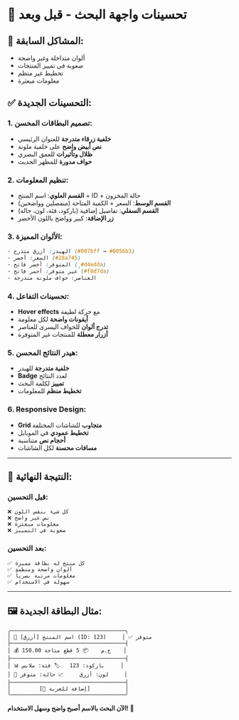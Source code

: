# 🎨 تحسينات واجهة البحث - قبل وبعد

## 🔴 **المشاكل السابقة:**
- ألوان متداخلة وغير واضحة
- صعوبة في تمييز المنتجات
- تخطيط غير منظم
- معلومات مبعثرة

## ✅ **التحسينات الجديدة:**

### 1. **تصميم البطاقات المحسن:**
- **خلفية زرقاء متدرجة** للعنوان الرئيسي
- **نص أبيض واضح** على خلفية ملونة
- **ظلال وتأثيرات** للعمق البصري
- **حواف مدورة** للمظهر الحديث

### 2. **تنظيم المعلومات:**
- **القسم العلوي**: اسم المنتج + ID + حالة المخزون
- **القسم الوسط**: السعر + الكمية المتاحة (منفصلين وواضحين)
- **القسم السفلي**: تفاصيل إضافية (باركود، فئة، لون، حالة)
- **زر الإضافة**: كبير وواضح باللون الأخضر

### 3. **الألوان المميزة:**
```css
- الهيدر: أزرق متدرج (#007bff → #0056b3)
- السعر: أخضر (#28a745) 
- المتوفر: أخضر فاتح (ˎ#d4edda)
- غير متوفر: أحمر فاتح (#f8d7da)
- العناصر: حواف ملونة متدرجة
```

### 4. **تحسينات التفاعل:**
- **Hover effects** مع حركة لطيفة
- **أيقونات واضحة** لكل معلومة
- **تدرج ألوان** للحواف اليسرى للعناصر
- **أزرار معطلة** للمنتجات غير المتوفرة

### 5. **هيدر النتائج المحسن:**
- **خلفية متدرجة** للهيدر
- **Badge** لعدد النتائج
- **تمييز** لكلمة البحث
- **تخطيط منظم** للمعلومات

### 6. **Responsive Design:**
- **Grid متجاوب** للشاشات المختلفة
- **تخطيط عمودي** في الموبايل
- **أحجام نص** متناسبة
- **مسافات محسنة** لكل الشاشات

---

## 🎯 **النتيجة النهائية:**

### **قبل التحسين:**
```
❌ كل شيء بنفس اللون
❌ نص غير واضح
❌ معلومات مبعثرة
❌ صعوبة في التمييز
```

### **بعد التحسين:**
```
✅ كل منتج له بطاقة مميزة
✅ ألوان واضحة ومنظمة
✅ معلومات مرتبة بصرياً
✅ سهولة في الاستخدام
```

---

## 🖼️ **مثال البطاقة الجديدة:**

```
╭────────────────────────────────────╮
│ 🔵 [أزرق] اسم المنتج (ID: 123)     │ ✅ متوفر
├────────────────────────────────────┤
│ 💰 150.00 ج.م    📦 5 قطع متاحة    │
├────────────────────────────────────┤
│ 📊 باركود: 123   🏷️ فئة: ملابس     │
│ 🎨 لون: أزرق     📈 حالة: متوفر     │
├────────────────────────────────────┤
│         [🛒 إضافة للعربة]           │
╰────────────────────────────────────╯
```

**الآن البحث بالاسم أصبح واضح وسهل الاستخدام! 🚀**
